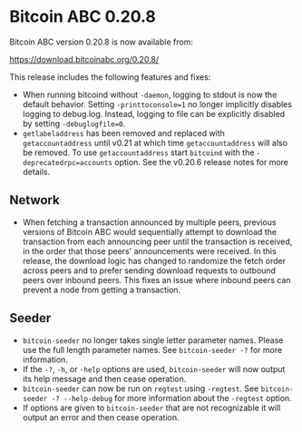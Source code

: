 Bitcoin ABC 0.20.8
==================

Bitcoin ABC version 0.20.8 is now available from:

  <https://download.bitcoinabc.org/0.20.8/>

This release includes the following features and fixes:

 - When running bitcoind without `-daemon`, logging to stdout is now the
   default behavior. Setting `-printtoconsole=1` no longer implicitly disables
   logging to debug.log. Instead, logging to file can be explicitly disabled by
   setting `-debuglogfile=0`.
 - `getlabeladdress` has been removed and replaced with `getaccountaddress`
   until v0.21 at which time `getaccountaddress` will also be removed.  To
   use `getaccountaddress` start `bitcoind` with the `-deprecatedrpc=accounts`
   option.  See the v0.20.6 release notes for more details.

Network
-------

 - When fetching a transaction announced by multiple peers, previous versions of
   Bitcoin ABC would sequentially attempt to download the transaction from each
   announcing peer until the transaction is received, in the order that those
   peers' announcements were received.  In this release, the download logic has
   changed to randomize the fetch order across peers and to prefer sending
   download requests to outbound peers over inbound peers. This fixes an issue
   where inbound peers can prevent a node from getting a transaction.

Seeder
------

 - `bitcoin-seeder` no longer takes single letter parameter names.  Please use
   the full length parameter names.  See `bitcoin-seeder -?` for more
   information.
 - If the `-?`, `-h`, or `-help` options are used, `bitcoin-seeder` will now
   output its help message and then cease operation.
 - `bitcoin-seeder` can now be run on `regtest` using `-regtest`.  See
   `bitcoin-seeder -? --help-debug` for more information about the `-regtest`
   option.
 - If options are given to `bitcoin-seeder` that are not recognizable it will
   output an error and then cease operation.
